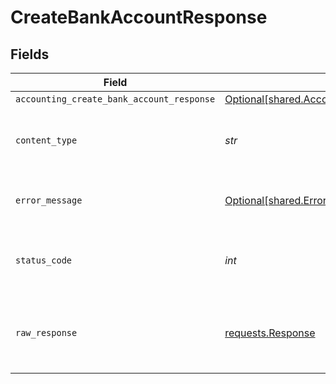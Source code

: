 # CreateBankAccountResponse


## Fields

| Field                                                                                                              | Type                                                                                                               | Required                                                                                                           | Description                                                                                                        |
| ------------------------------------------------------------------------------------------------------------------ | ------------------------------------------------------------------------------------------------------------------ | ------------------------------------------------------------------------------------------------------------------ | ------------------------------------------------------------------------------------------------------------------ |
| `accounting_create_bank_account_response`                                                                          | [Optional[shared.AccountingCreateBankAccountResponse]](../../models/shared/accountingcreatebankaccountresponse.md) | :heavy_minus_sign:                                                                                                 | Success                                                                                                            |
| `content_type`                                                                                                     | *str*                                                                                                              | :heavy_check_mark:                                                                                                 | HTTP response content type for this operation                                                                      |
| `error_message`                                                                                                    | [Optional[shared.ErrorMessage]](../../models/shared/errormessage.md)                                               | :heavy_minus_sign:                                                                                                 | The request made is not valid.                                                                                     |
| `status_code`                                                                                                      | *int*                                                                                                              | :heavy_check_mark:                                                                                                 | HTTP response status code for this operation                                                                       |
| `raw_response`                                                                                                     | [requests.Response](https://requests.readthedocs.io/en/latest/api/#requests.Response)                              | :heavy_minus_sign:                                                                                                 | Raw HTTP response; suitable for custom response parsing                                                            |